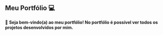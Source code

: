 ## Meu Portfólio 💻

🌟 **Seja bem-vindo(a) ao meu portfólio! No portfólio é possível ver todos os projetos desenvolvidos por mim.**

